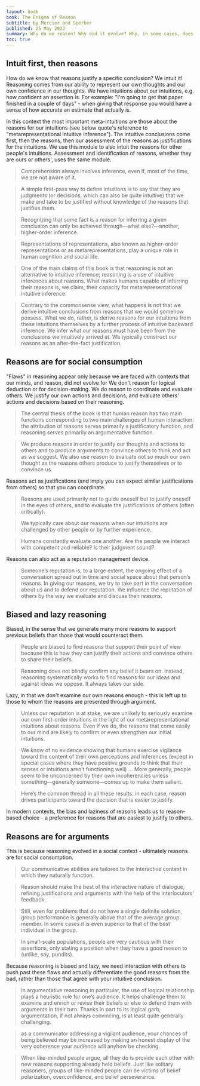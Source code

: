 ```yaml
---
layout: book
book: The Enigma of Reason
subtitle: by Mercier and Sperber
published: 25 May 2022
summary: Why do we reason? Why did it evolve? Why, in some cases, does it seem to work so badly?
toc: true
---
```


## Intuit first, then reasons
How do we know that reasons justify a specific conclusion? We intuit it!
Reasoning comes from our ability to represent our own thoughts and our own confidence in our thoughts. We have intuitions about our intuitions, e.g. how confident an assertion is.
For example: "I'm going to get that paper finished in a couple of days" - when giving that response you would have a sense of how accurate an estimate that actually is.

In this context the most important meta-intuitions are those about the reasons for our intuitions (see below quote's reference to "metarepresentational intuitive inference"). The intuitive conclusions come first, then the reasons, then our assessment of the reasons as justifications for the intuitions. We use this module to also intuit the reasons for other people's intuitions. Assessment and identification of reasons, whether they are ours or others', uses the same module.

> Comprehension always involves inference, even if, most of the time, we are not aware of it.

> A simple first-pass way to define intuitions is to say that they are judgments (or decisions, which can also be quite intuitive) that we make and take to be justified without knowledge of the reasons that justifies them.

> Recognizing that some fact is a reason for inferring a given conclusion can only be achieved through—what else?—another, higher-order inference.

> Representations of representations, also known as higher-order representations or as metarepresentations, play a unique role in human cognition and social life.

> One of the main claims of this book is that reasoning is not an alternative to intuitive inference; reasoning is a use of intuitive inferences about reasons. What makes humans capable of inferring their reasons is, we claim, their capacity for metarepresentational intuitive inference.

> Contrary to the commonsense view, what happens is not that we derive intuitive conclusions from reasons that we would somehow possess. What we do, rather, is derive reasons for our intuitions from these intuitions themselves by a further process of intuitive backward inference. We infer what our reasons must have been from the conclusions we intuitively arrived at. We typically construct our reasons as an after-the-fact justification.


## Reasons are for social consumption
"Flaws" in reasoning appear only because we are faced with contexts that our minds, and reason, did not evolve for
We don't reason for logical deduction or for decision-making.
We do reason to coordinate and evaluate others. We justify our own actions and decisions, and evaluate others' actions and decisions based on their reasoning.

> The central thesis of the book is that human reason has two main functions corresponding to two main challenges of human interaction: the attribution of reasons serves primarily a justificatory function, and reasoning serves primarily an argumentative function.

> We produce reasons in order to justify our thoughts and actions to others and to produce arguments to convince others to think and act as we suggest. We also use reason to evaluate not so much our own thought as the reasons others produce to justify themselves or to convince us.

Reasons act as justifications (and imply you can expect similar justifications from others) so that you can coordinate.

> Reasons are used primarily not to guide oneself but to justify oneself in the eyes of others, and to evaluate the justifications of others (often critically).

> We typically care about our reasons when our intuitions are challenged by other people or by further experience.

> Humans constantly evaluate one another. Are the people we interact with competent and reliable? Is their judgment sound?

Reasons can also act as a reputation management device.

> Someone’s reputation is, to a large extent, the ongoing effect of a conversation spread out in time and social space about that person’s reasons. In giving our reasons, we try to take part in the conversation about us and to defend our reputation. We influence the reputation of others by the way we evaluate and discuss their reasons.

## Biased and lazy reasoning
Biased, in the sense that we generate many more reasons to support previous beliefs than those that would counteract them.

> People are biased to find reasons that support their point of view because this is how they can justify their actions and convince others to share their beliefs.

> Reasoning does not blindly confirm any belief it bears on. Instead, reasoning systematically works to find reasons for our ideas and against ideas we oppose. It always takes our side.

Lazy, in that we don't examine our own reasons enough - this is left up to those to whom the reasons are presented through argument.

> Unless our reputation is at stake, we are unlikely to seriously examine our own first-order intuitions in the light of our metarepresentational intuitions about reasons. Even if we do, the reasons that come easily to our mind are likely to confirm or even strengthen our initial intuitions.

> We know of no evidence showing that humans exercise vigilance toward the content of their own perceptions and inferences (except in special cases where they have positive grounds to think that their senses or intuitions aren’t functioning well) ... More generally, people seem to be unconcerned by their own incoherencies unless something—generally someone—comes up to make them salient.

> Here’s the common thread in all these results: in each case, reason drives participants toward the decision that is easier to justify.

In modern contexts, the bias and laziness of reasons leads us to reason-based choice - a preference for reasons that are easiest to justify to others.

## Reasons are for arguments
This is because reasoning evolved in a social context - ultimately reasons are for social consumption.

> Our communicative abilities are tailored to the interactive context in which they naturally function.

> Reason should make the best of the interactive nature of dialogue, refining justifications and arguments with the help of the interlocutors’ feedback.

> Still, even for problems that do not have a single definite solution, group performance is generally above that of the average group member. In some cases it is even superior to that of the best individual in the group.

> In small-scale populations, people are very cautious with their assertions, only stating a position when they have a good reason to (unlike, say, pundits).

Because reasoning is biased and lazy, we need interaction with others to push past these flaws and actually differentiate the good reasons from the bad, rather than those that agree with your intuitive conclusion.

> In argumentative reasoning in particular, the use of logical relationship plays a heuristic role for one’s audience. It helps challenge them to examine and enrich or revise their beliefs or else to defend them with arguments in their turn. Thanks in part to its logical garb, argumentation, if not always convincing, is at least quite generally challenging.

> as a communicator addressing a vigilant audience, your chances of being believed may be increased by making an honest display of the very coherence your audience will anyhow be checking.

> When like-minded people argue, all they do is provide each other with new reasons supporting already held beliefs. Just like solitary reasoners, groups of like-minded people can be victims of belief polarization, overconfidence, and belief perseverance.
